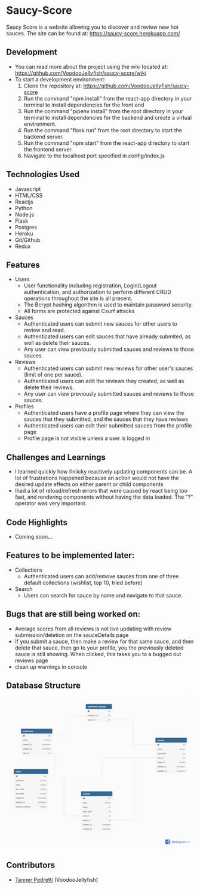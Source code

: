 # Saucy-Score

Saucy Score is a website allowing you to discover and review new hot sauces. The site can be found at: https://saucy-score.herokuapp.com/

## Development
* You can read more about the project using the wiki located at: https://github.com/VoodooJellyfish/saucy-score/wiki
* To start a development environment:
    1. Clone the repository at: https://github.com/VoodooJellyfish/saucy-score
    2. Run the command "npm install" from the react-app directory in your terminal to install dependencies for the front end
    3. Run the command "pipenv install" from the root directory in your terminal to install dependencies for the backend and create a virtual environment.
    4. Run the command "flask run" from the root directory to start the backend server.
    5. Run the command "npm start" from the react-app directory to start the frontend server.
    6. Navigate to the localhost port specified in config/index.js

## Technologies Used
* Javascript
* HTML/CSS
* Reactjs
* Python
* Node.js
* Flask
* Postgres
* Heroku
* Git/Github
* Redux

##  Features
* Users
    * User functionality including registration, Login/Logout authentication, and authorization to perform different CRUD operations throughout the site is all present.
    * The Bcrypt hashing algorithm is used to maintain password security.
    * All forms are protected against Csurf attacks
* Sauces
    * Authenticated users can submit new sauces for other users to review and read.
    * Authenticated users can edit sauces that have already submited, as well as delete their sauces.
    * Any user can view previously submitted sauces and reviews to those sauces.
* Reviews
    * Authenticated users can submit new reviews for other user's sauces (limit of one per sauce).
    * Authenticated users can edit the reviews they created, as well as delete their reviews.
    * Any user can view previously submitted sauces and reviews to those sauces.
* Profiles
    * Authenticated users have a profile page where they can view the sauces that they submitted, and the sauces that they have reviews
    * Authenticated users can edit their submitted sauces from the profile page
    * Profile page is not visible unless a user is logged in

 
## Challenges and Learnings
* I learned quickly how finiicky reactively updating components can be.  A lot of frustrations happened because an action would not have the desired update effects on either parent or child components
* Ihad a lot of reload/refresh errors that were caused by react being too fast, and rendering components without having the data loaded. The "?" operator was very important.


## Code Highlights
   * Coming soon...

## Features to be implemented later: 
  * Collections
    * Authenticated users can add/remove sauces from one of three default collections (wishlist, top 10, tried before)
  * Search
    * Users can search for sauce by name and navigate to that sauce. 
  

## Bugs that are still being worked on: 
  - Average scores from all reviews is not live updating with review submission/deletion on the sauceDetails page
  - If you submit a sauce, then make a review for that same sauce, and then delete that sauce, then go to your profile, you the previously deleted sauce is still showing. When clicked, this takes you to a bugged out reviews page
  - clean up warnings in console
## Database Structure
![](https://github.com/VoodooJellyfish/saucy-score/blob/main/visuals/sauceDiagram.png)

## Contributors
* [Tanner Pedretti](https://github.com/VoodooJellyfish) (VoodooJellyfish)
